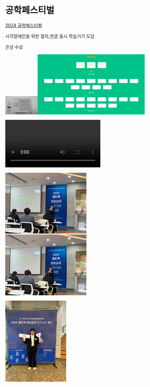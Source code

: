 # 공학페스티벌
[2024 공학페스티벌](https://20201561kimgyeonghyeon.github.io/engineeringfestival/)

시각장애인을 위한 점자,한글 동시 학습기기 도담

은상 수상

<img src=".\doc\도담_동서대학교\도담_동서대학교_작품사진1.JPEG" alt="도담_동서대학교_작품사진1" style="zoom:10%;" /><img src=".\doc\도담_동서대학교\도담_동서대학교_작품사진2.png" alt="도담_동서대학교_작품사진2" style="zoom: 33%;" />

<video src="C:\Users\20201\Documents\GitHub\last_iccas\braille\doc\3. 도담_동서대학교_작품영상.mp4"></video>

<img src=".\images\IMG_8786.JPG" alt="IMG_8786" style="zoom:25%;" /><img src=".\images\IMG_8787.JPG" alt="IMG_8787" style="zoom:25%;" />

<img src=".\images\IMG_8784.JPG" alt="IMG_8784" style="zoom:25%;" />
